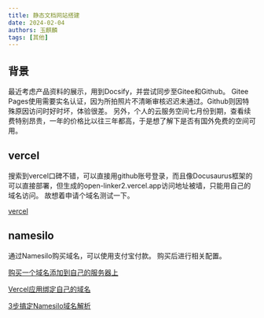 ```yaml
---
title: 静态文档网站搭建
date: 2024-02-04
authors: 玉麒麟
tags: [其他]
---
```


<!-- truncate -->

## 背景
最近考虑产品资料的展示，用到Docsify，并尝试同步至Gitee和Github。  Gitee Pages使用需要实名认证，因为所拍照片不清晰审核迟迟未通过。Github则因特殊原因访问时好时坏，体验很差。 另外，个人的云服务空间七月份到期，查看续费特别昂贵，一年的价格比以往三年都高，于是想了解下是否有国外免费的空间可用。

## vercel
搜索到vercel口碑不错，可以直接用github账号登录，而且像Docusaurus框架的可以直接部署，但生成的open-linker2.vercel.app访问地址被墙，只能用自己的域名访问。 故想着申请个域名测试一下。

[vercel](https://vercel.com/)

## namesilo
通过Namesilo购买域名，可以使用支付宝付款。   购买后进行相关配置。

[购买一个域名添加到自己的服务器上](https://blog.csdn.net/m0_66908301/article/details/131076709)

[Vercel应用绑定自己的域名](https://blog.tangly1024.com/article/vercel-domain)

[3步搞定Namesilo域名解析](https://zhuanlan.zhihu.com/p/663147863)
